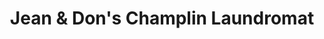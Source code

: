 ---
title: "Jean & Don's Champlin Laundromat"
url: /champlin/jean-und-dons-champlin-laundromat/
shop: Wäscherei
---
